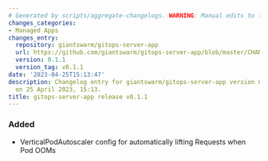 ```yaml
---
# Generated by scripts/aggregate-changelogs. WARNING: Manual edits to this files will be overwritten.
changes_categories:
- Managed Apps
changes_entry:
  repository: giantswarm/gitops-server-app
  url: https://github.com/giantswarm/gitops-server-app/blob/master/CHANGELOG.md#011---2023-04-25
  version: 0.1.1
  version_tag: v0.1.1
date: '2023-04-25T15:13:47'
description: Changelog entry for giantswarm/gitops-server-app version 0.1.1, published
  on 25 April 2023, 15:13.
title: gitops-server-app release v0.1.1
---
```


### Added
- VerticalPodAutoscaler config for automatically lifting Requests when Pod OOMs
